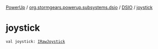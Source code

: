 [PowerUp](../../index.md) / [org.stormgears.powerup.subsystems.dsio](../index.md) / [DSIO](index.md) / [joystick](./joystick.md)

# joystick

`val joystick: `[`IRawJoystick`](../../org.stormgears.utils.dsio/-i-raw-joystick/index.md)